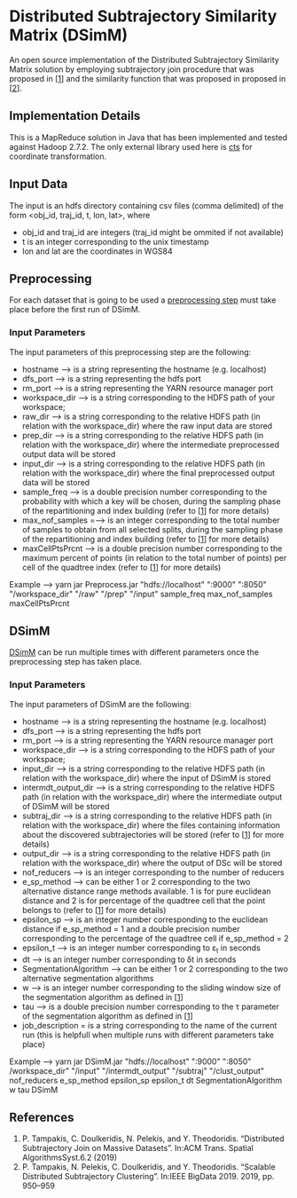 # Distributed Subtrajectory Similarity Matrix (DSimM)

An open source implementation of the Distributed Subtrajectory Similarity Matrix solution by employing subtrajectory join procedure that was proposed in [[1](https://dl.acm.org/doi/10.1145/3373642)] and the similarity function that was proposed in proposed in [[2](https://doi.org/10.1109/BigData47090.2019.9005563)].

## Implementation Details
This is a MapReduce solution in Java that has been implemented and tested against Hadoop 2.7.2. The only external library used here is [cts](https://github.com/orbisgis/cts) for coordinate transformation.

## Input Data
The input is an hdfs directory containing csv files (comma delimited) of the form <obj_id, traj_id, t, lon, lat>, where 
* obj_id and traj_id are integers (traj_id might be ommited if not available)
* t is an integer corresponding to the unix timestamp
* lon and lat are the coordinates in WGS84

## Preprocessing
For each dataset that is going to be used a [preprocessing step](https://github.com/DataStories-UniPi/Distributed-Subtrajectory-Similarity-Matrix/blob/master/src/DSimM/PreprocessDriver.java) must take place before the first run of DSimM.
### Input Parameters
The input parameters of this preprocessing step are the following:
* hostname --> is a string representing the hostname (e.g. localhost)
* dfs_port --> is a string representing the hdfs port
* rm_port -->  is a string representing the YARN resource manager port
* workspace_dir --> is a string corresponding to the HDFS path of your workspace;
* raw_dir --> is a string corresponding to the relative HDFS path (in relation with the workspace_dir) where the raw input data are stored
* prep_dir --> is a string corresponding to the relative HDFS path (in relation with the workspace_dir) where the intermediate preprocessed output data will be stored
* input_dir --> is a string corresponding to the relative HDFS path (in relation with the workspace_dir) where the final preprocessed output data will be stored
* sample_freq --> is a double precision number corresponding to the probability with which a key will be chosen, during the sampling phase of the repartitioning and index building (refer to [[1](https://doi.org/10.1109/BigData47090.2019.9005563)] for more details)
* max_nof_samples =--> is an integer corresponding to the total number of samples to obtain from all selected splits, during the sampling phase of the repartitioning and index building (refer to [[1](https://doi.org/10.1109/BigData47090.2019.9005563)] for more details)
* maxCellPtsPrcnt -->  is a double precision number corresponding to the maximum percent of points (in relation to the total number of points) per cell of the quadtree index (refer to [[1](https://doi.org/10.1109/BigData47090.2019.9005563)] for more details)

Example --> yarn jar Preprocess.jar "hdfs://localhost" ":9000" ":8050" "/workspace_dir" "/raw" "/prep" "/input" sample_freq max_nof_samples maxCellPtsPrcnt

## DSimM
[DSimM](https://github.com/DataStories-UniPi/Distributed-Subtrajectory-Similarity-Matrix/blob/master/src/DSimM/DSimMDriver.java) can be run multiple times with different parameters once the preprocessing step has taken place.

### Input Parameters
The input parameters of DSimM are the following:
* hostname --> is a string representing the hostname (e.g. localhost)
* dfs_port --> is a string representing the hdfs port
* rm_port -->  is a string representing the YARN resource manager port
* workspace_dir --> is a string corresponding to the HDFS path of your workspace;
* input_dir --> is a string corresponding to the relative HDFS path (in relation with the workspace_dir) where the input of DSimM is stored
* intermdt_output_dir --> is a string corresponding to the relative HDFS path (in relation with the workspace_dir) where the intermediate output of DSimM will be stored
* subtraj_dir --> is a string corresponding to the relative HDFS path (in relation with the workspace_dir) where the files containing information about the discovered subtrajectories will be stored (refer to [[1](https://doi.org/10.1109/BigData47090.2019.9005563)] for more details)
* output_dir --> is a string corresponding to the relative HDFS path (in relation with the workspace_dir) where the output of DSc will be stored
* nof_reducers --> is an integer corresponding to the number of reducers
* e_sp_method --> can be either 1 or 2 corresponding to the two alternative distance range methods available. 1 is for pure euclidean distance and 2 is for percentage of the quadtree cell that the point belongs to (refer to [[1](https://doi.org/10.1109/BigData47090.2019.9005563)] for more details)
* epsilon_sp --> is an integer number corresponding to the euclidean distance if e_sp_method = 1 and a double precision number corresponding to the percentage of the quadtree cell if e_sp_method = 2
* epsilon_t  --> is an integer number corresponding to ε<sub>t</sub> in seconds
* dt --> is an integer number corresponding to δt in seconds
* SegmentationAlgorithm --> can be either 1 or 2 corresponding to the two alternative segmentation algorithms
* w --> is an integer number corresponding to the sliding window size of the segmentation algorithm as defined in [[1](https://doi.org/10.1109/BigData47090.2019.9005563)]
* tau --> is a double precision number corresponding to the τ parameter of the segmentation algorithm as defined in [[1](https://doi.org/10.1109/BigData47090.2019.9005563)]
* job_description = is a string corresponding to the name of the current run (this is helpfull when multiple runs with different parameters take place)

Example --> yarn jar DSimM.jar "hdfs://localhost" ":9000" ":8050" /workspace_dir" "/input" "/intermdt_output" "/subtraj" "/clust_output" nof_reducers e_sp_method epsilon_sp epsilon_t dt SegmentationAlgorithm w tau DSimM

## References
1. P. Tampakis, C. Doulkeridis, N. Pelekis, and Y. Theodoridis. “Distributed Subtrajectory Join on Massive Datasets”. In:ACM Trans. Spatial AlgorithmsSyst.6.2 (2019)
2. P. Tampakis, N. Pelekis, C. Doulkeridis, and Y. Theodoridis. “Scalable Distributed Subtrajectory Clustering”. In:IEEE BigData 2019. 2019, pp. 950–959
